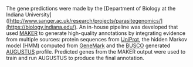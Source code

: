 The gene predictions were made by the [Department of Biology at the Indiana University]([http://www.sanger.ac.uk/research/projects/parasitegenomics/](https://biology.indiana.edu/). An in-house pipeline was developed that used [MAKER](http://europepmc.org/abstract/MED/22192575) to generate high-quality annotations by integrating evidence from multiple sources: protein sequences from [UniProt](https://www.uniprot.org/), the hidden Markov model (HMM) computed from [GeneMark](https://www.ncbi.nlm.nih.gov/pmc/articles/PMC147337/) and the [BUSCO](https://www.ncbi.nlm.nih.gov/pmc/articles/PMC5850278/) generated [AUGUSTUS](https://pubmed.ncbi.nlm.nih.gov/14534192) profile. Predicted genes from the MAKER output were used to train and run AUGUSTUS to produce the final annotation. 
